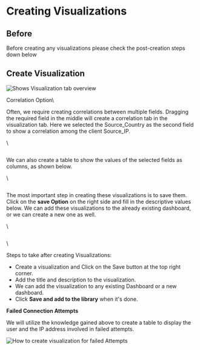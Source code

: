 # Creating Visualizations



## Before

Before creating any visualizations please check the post-creation steps down below

## Create Visualization

![Shows Visualization tab overview](https://tryhackme-images.s3.amazonaws.com/user-uploads/5e8dd9a4a45e18443162feab/room-content/334ed7c0a1e727de35844174434fd4fc.gif)

Correlation Option\


Often, we require creating correlations between multiple fields. Dragging the required field in the middle will create a correlation tab in the visualization tab. Here we selected the Source\_Country as the second field to show a correlation among the client Source\_IP.

\


<figure><img src="https://tryhackme-images.s3.amazonaws.com/user-uploads/5e8dd9a4a45e18443162feab/room-content/e5f27f38815a495499935f5a373728a6.png" alt=""><figcaption></figcaption></figure>

We can also create a table to show the values of the selected fields as columns, as shown below.

\


<figure><img src="https://tryhackme-images.s3.amazonaws.com/user-uploads/5e8dd9a4a45e18443162feab/room-content/819d71befcd64675b9450ee16d0b3d59.png" alt=""><figcaption></figcaption></figure>

The most important step in creating these visualizations is to save them. Click on the **save Option** on the right side and fill in the descriptive values below. We can add these visualizations to the already existing dashboard, or we can create a new one as well.

\


<figure><img src="https://tryhackme-images.s3.amazonaws.com/user-uploads/5e8dd9a4a45e18443162feab/room-content/432f67edc84fff2cb9e6fc7bb6243b1b.png" alt=""><figcaption></figcaption></figure>

\


Steps to take after creating Visualizations:

* Create a visualization and Click on the Save button at the top right corner.
* Add the title and description to the visualization.
* We can add the visualization to any existing Dashboard or a new dashboard.
* Click **Save and add to the library** when it's done.

**Failed Connection Attempts**

We will utilize the knowledge gained above to create a table to display the user and the IP address involved in failed attempts.

![How to create visualization for failed Attempts](https://tryhackme-images.s3.amazonaws.com/user-uploads/5e8dd9a4a45e18443162feab/room-content/93e9aebb89efb58df9ab5a52eeb0177c.gif)
